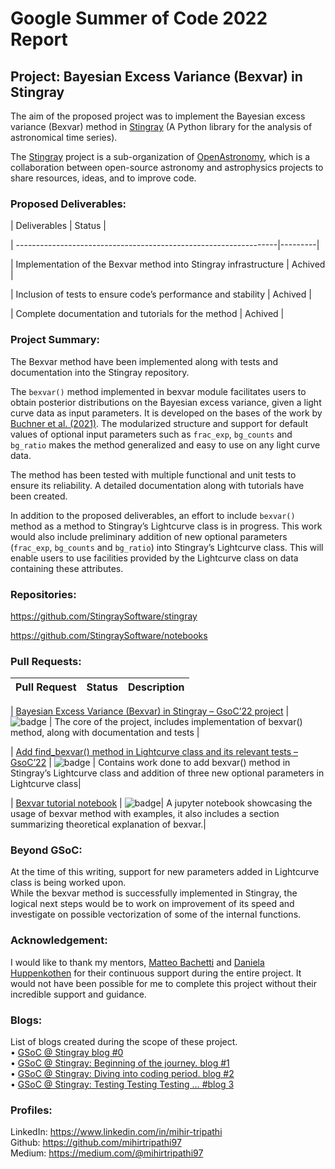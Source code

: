 # Google Summer of Code 2022 Report

## Project: Bayesian Excess Variance (Bexvar) in Stingray

The aim of the proposed project was to implement the Bayesian excess variance (Bexvar) 
method 
in [Stingray](https://docs.stingray.science/index.html) (A Python library for the analysis of astronomical time series). 

The [Stingray](https://stingray.science/) project is a sub-organization of [OpenAstronomy](https://openastronomy.org/), which is a collaboration between open-source astronomy and astrophysics projects to share resources, ideas, and to improve code.

### Proposed Deliverables:
| Deliverables                                                     | Status  |  

| -----------------------------------------------------------------|---------|  

| Implementation of the Bexvar method into Stingray infrastructure | Achived |  

| Inclusion of tests to ensure code’s performance and stability    | Achived |  

| Complete documentation and tutorials for the method              | Achived |   


### Project Summary:
The Bexvar method have been implemented along with tests and documentation into the Stingray repository.  

The `bexvar()` method implemented in bexvar module facilitates users to obtain posterior distributions on the Bayesian excess variance, given a light curve data as input parameters. It is developed on the bases of the work by [Buchner et al. (2021)](https://arxiv.org/abs/2106.14529).  The modularized structure and support for default values of optional input parameters such as `frac_exp`, `bg_counts` and `bg_ratio` makes the method generalized and easy to use on any light curve data.  

The method has been tested with multiple functional and unit tests to ensure its reliability.  A detailed documentation along with tutorials have been created.  

In addition to the proposed deliverables, an effort to include `bexvar()` method as a method to Stingray’s Lightcurve class is in progress. This work would also include preliminary addition of new optional parameters (`frac_exp`, `bg_counts` and `bg_ratio`) into Stingray’s Lightcurve class. This will enable users to use facilities provided by the Lightcurve class on data containing these attributes.  

### Repositories:  
<https://github.com/StingraySoftware/stingray>   

<https://github.com/StingraySoftware/notebooks>  

### Pull Requests:
| Pull Request                                                                                                                            | Status     | Description                                                                                                                                                                                                                                                                                                                                                                                                                                                                                                                          |
| ----------------------------------------------------------------------------------------------------------------------------------------| -----------| ---------------------------------------------------------------------------------------------------------------------------------------------------------------------------------------------------------------------------------------------------------------- |  

| [Bayesian Excess Variance (Bexvar) in Stingray – GsoC’22 project](https://github.com/StingraySoftware/stingray/pull/664)                | ![badge](https://shields.io/badge/PR-Merged-blueviolet?style=for-the-badge&logo=appveyor)   | The core of the project, includes implementation of bexvar() method, along with documentation and tests        |  

| [Add find_bexvar() method in Lightcurve class and its relevant tests – GsoC’22](https://github.com/StingraySoftware/stingray/pull/669)  | ![badge](https://shields.io/badge/PR-Approved-success?style=for-the-badge&logo=appveyor)    | Contains work done to add bexvar() method in Stingray’s Lightcurve class and addition of three new optional parameters in Lightcurve class|  

| [Bexvar tutorial notebook](https://github.com/StingraySoftware/notebooks/pull/58)                                                       | ![badge](https://shields.io/badge/PR-In_Review-lightgreen?style=for-the-badge&logo=appveyor)| A jupyter notebook showcasing the usage of bexvar method with examples, it also includes a section summarizing theoretical explanation of bexvar.|  


### Beyond GSoC:

At the time of this writing, support for new parameters added in Lightcurve class is being worked upon.  
While the bexvar method is successfully implemented in Stingray, the logical next steps would be to work on improvement of its speed and investigate on possible vectorization of some of the internal functions.

### Acknowledgement:
I would like to thank my mentors, [Matteo Bachetti](https://github.com/matteobachetti) and [Daniela Huppenkothen](https://github.com/dhuppenkothen) for their continuous support during the entire project. It would not have been possible for me to complete this project without their incredible support and guidance. 

### Blogs:
List of blogs created during the scope of these project.  
•	[GSoC @ Stingray blog #0](https://medium.com/@mihirtripathi97/gsoc-stingray-blog-0-bb7ba9c5026c)  
•	[GSoC @ Stingray: Beginning of the journey. blog #1](https://medium.com/@mihirtripathi97/gsoc-stingray-beginning-of-the-journey-blog-1-7ed5a47bec65)  
•	[GSoC @ Stingray: Diving into coding period. blog #2](https://medium.com/@mihirtripathi97/gsoc-stingray-diving-into-coding-period-blog-2-f24a03c00014)  
•	[GSoC @ Stingray: Testing Testing Testing … #blog 3](https://medium.com/@mihirtripathi97/gsoc-stingray-testing-testing-testing-9d1572ac43ef)  

### Profiles:
LinkedIn:  <https://www.linkedin.com/in/mihir-tripathi>  
Github: <https://github.com/mihirtripathi97>  
Medium: <https://medium.com/@mihirtripathi97>


